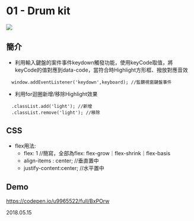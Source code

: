 # 01 - Drum kit
![](https://ktnote.github.io/Javascript30/01-Drum%20Kit/cover.jpg)

## 簡介

* 利用輸入鍵盤的案件事件keydown觸發功能，使用keyCode取值，將keyCode的值對應到data-code，當符合時Highlight方形框、撥放對應音效
```
  window.addEventListener('keydown',keyboard); //監聽視窗鍵盤事件
```

* 利用for迴圈新增/移除Highlight效果
```
  .classList.add('light'); //新增
  .classList.remove('light'); //移除
```


## CSS
* flex用法:
	- flex: 1 //簡寫，全部為flex: flex-grow｜flex-shrink｜flex-basis
	- align-items : center; //垂直置中
	- justify-content:center; //水平置中
## Demo
<https://codepen.io/u9965522/full/BxPOrw>


2018.05.15
